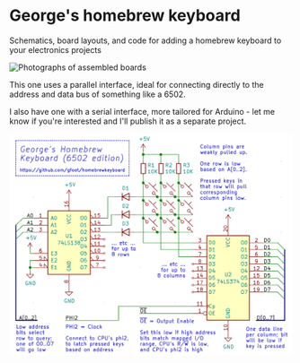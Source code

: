 # George's homebrew keyboard

Schematics, board layouts, and code for adding a homebrew keyboard to your electronics projects

![Photographs of assembled boards](https://photos.app.goo.gl/BkEvGd4JwKeQ8LBn8)

This one uses a parallel interface, ideal for connecting directly to the address and data bus of something like a 6502.

I also have one with a serial interface, more tailored for Arduino - let me know if you're interested and I'll publish it as a separate project.

![Annotated schematic of George's Homebrew Keyboard (6502 edition)](Schematic.png?raw=true "Annotated schematic of George's Homebrew Keyboard (6502 edition)")

